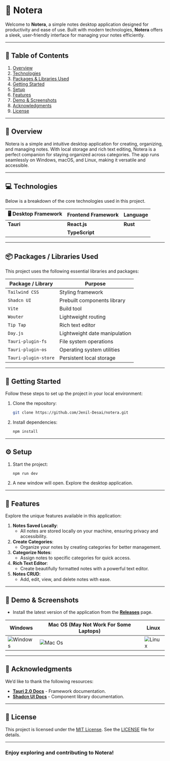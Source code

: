 # 📝 Notera

Welcome to **Notera**, a simple notes desktop application designed for productivity and ease of use. Built with modern technologies, **Notera** offers a sleek, user-friendly interface for managing your notes efficiently.

---

## 📑 Table of Contents

1. [Overview](#-overview)
2. [Technologies](#-technologies)
3. [Packages & Libraries Used](#-packages--libraries-used)
4. [Getting Started](#-getting-started)
5. [Setup](#-setup)
6. [Features](#-features)
7. [Demo & Screenshots](#-demo--screenshots)
8. [Acknowledgments](#-acknowledgments)
9. [License](#-license)

---

## 🌟 Overview

Notera is a simple and intuitive desktop application for creating, organizing, and managing notes. With local storage and rich text editing, Notera is a perfect companion for staying organized across categories. The app runs seamlessly on Windows, macOS, and Linux, making it versatile and accessible.

---

## 💻 Technologies

Below is a breakdown of the core technologies used in this project.

| 🖥️ Desktop Framework | Frontend Framework | Language |
| -------------------- | ------------------ | -------- |
| **Tauri**            | **React.js**       | **Rust** |
|                      | **TypeScript**     |          |

---

## 📦 Packages / Libraries Used

This project uses the following essential libraries and packages:

| Package / Library    | Purpose                       |
| -------------------- | ----------------------------- |
| `Tailwind CSS`       | Styling framework             |
| `Shadcn UI`          | Prebuilt components library   |
| `Vite`               | Build tool                    |
| `Wouter`             | Lightweight routing           |
| `Tip Tap`            | Rich text editor              |
| `Day.js`             | Lightweight date manipulation |
| `Tauri-plugin-fs`    | File system operations        |
| `Tauri-plugin-os`    | Operating system utilities    |
| `Tauri-plugin-store` | Persistent local storage      |

---

## 🚀 Getting Started

Follow these steps to set up the project in your local environment:

1. Clone the repository:
   ```bash
   git clone https://github.com/Jenil-Desai/notera.git
   ```
2. Install dependencies:
   ```bash
   npm install
   ```

---

## ⚙️ Setup

1. Start the project:
   ```bash
   npm run dev
   ```
2. A new window will open. Explore the desktop application.

---

## 🎯 Features

Explore the unique features available in this application:

1. **Notes Saved Locally**:
   - All notes are stored locally on your machine, ensuring privacy and accessibility.
2. **Create Categories**:
   - Organize your notes by creating categories for better management.
3. **Categorize Notes**:
   - Assign notes to specific categories for quick access.
4. **Rich Text Editor**:
   - Create beautifully formatted notes with a powerful text editor.
5. **Notes CRUD**:
   - Add, edit, view, and delete notes with ease.

---

## 🔗 Demo & Screenshots

- Install the latest version of the application from the **[Releases](https://github.com/Jenil-Desai/notera/releases)** page.

| Windows                                                                            | Mac OS (May Not Work For Some Laptops)                                                                           | Linux                                                                                                                                          |
| ---------------------------------------------------------------------------------- | ---------------------------------------------------------------------------------------------------------------- | ---------------------------------------------------------------------------------------------------------------------------------------------- |
| ![Windows](https://cdn.intheloop.io/wp-content/uploads/2020/08/windows-button.png) | ![Mac Os](https://user-images.githubusercontent.com/37590873/219133640-8b7a0179-20a7-4e02-8887-fbbd2eaad64b.png) | ![Linux](https://encrypted-tbn0.gstatic.com/images?q=tbn:ANd9GcQ_JMjzMA41lYWERzzK-ixbuRW5CarzADJQh_gSjwjxYOCQdGaZ4PutyIM-EySSfCT05FQ&usqp=CAU) |

---

## 🙏 Acknowledgments

We’d like to thank the following resources:

- **[Tauri 2.0 Docs](https://tauri.app/)** - Framework documentation.
- **[Shadcn UI Docs](https://ui.shadcn.dev/)** - Component library documentation.

---

## 📜 License

This project is licensed under the [MIT License](LICENSE). See the [LICENSE](LICENSE) file for details.

---

### Enjoy exploring and contributing to Notera!
